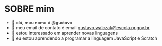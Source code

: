 # SOBRE mim

- 👋 olá, meu nome é @gustavo
- 👀 meu email de contato é email gustavo.walczak@escola.pr.gov.br
- 🌱 estou interessado em aprender novas linguagens
- 💞️ eu estou aprendendo a programar a linguagem JavaScript e Scratch


<!---
gustavoKAWAI/gustavoKAWAI is a ✨ special ✨ repository because its `README.md` (this file) appears on your GitHub profile.
You can click the Preview link to take a look at your changes.
--->
